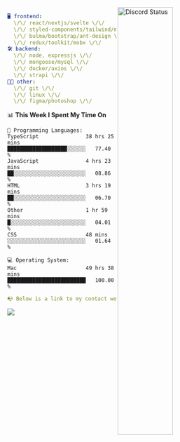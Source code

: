 
<a href="https://discord.com/users/279302975371870218" target="_blank">
    <img width="50%" align="right" alt="Discord Status" src="https://lanyard.cnrad.dev/api/279302975371870218?bg=161B22&borderRadius=5px%205px%200%200&hideTimestamp=true&idleMessage=Just%20chillin%27%20at%20the%20moment&animated=true">
</a>

```yaml
🖥️ frontend: 
  \/\/ react/nextjs/svelte \/\/
  \/\/ styled-components/tailwind/mui/
  \/\/ bulma/bootstrap/ant-design \/\/
  \/\/ redux/toolkit/mobx \/\/
🛠 backend: 
  \/\/ node, expressjs \/\/
  \/\/ mongoose/mysql \/\/
  \/\/ docker/axios \/\/
  \/\/ strapi \/\/
👨‍💻 other: 
  \/\/ git \/\/ 
  \/\/ linux \/\/
  \/\/ figma/photoshop \/\/
```
<!--START_SECTION:waka-->
📊 **This Week I Spent My Time On** 

```text
💬 Programming Languages: 
TypeScript               38 hrs 25 mins      ███████████████████░░░░░░   77.40 % 
JavaScript               4 hrs 23 mins       ██░░░░░░░░░░░░░░░░░░░░░░░   08.86 % 
HTML                     3 hrs 19 mins       ██░░░░░░░░░░░░░░░░░░░░░░░   06.70 % 
Other                    1 hr 59 mins        █░░░░░░░░░░░░░░░░░░░░░░░░   04.01 % 
CSS                      48 mins             ░░░░░░░░░░░░░░░░░░░░░░░░░   01.64 % 

💻 Operating System: 
Mac                      49 hrs 38 mins      █████████████████████████   100.00 % 
```


<!--END_SECTION:waka-->
```yaml
📭 Below is a link to my contact website 
```
<a href="https://mxns.xyz" target="_black"> <img src="https://img.shields.io/badge/website-161B22?style=for-the-badge&logo=About.me&logoColor=white"></img> <a/>
